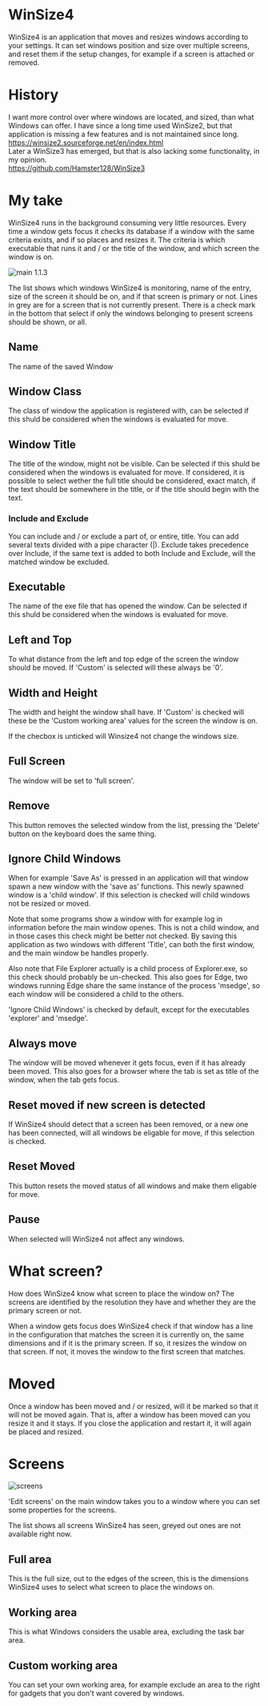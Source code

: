 # WinSize4
WinSize4 is an application that moves and resizes windows according to your settings. It can set windows position and size over multiple screens, and reset them if the setup changes, for example if a screen is attached or removed.
# History
I want more control over where windows are located, and sized, than what Windows can offer.
I have since a long time used WinSize2, but that application is missing a few features and is not maintained since long.<br>
https://winsize2.sourceforge.net/en/index.html <br>
Later a WinSize3 has emerged, but that is also lacking some functionality, in my opinion.<br>
https://github.com/Hamster128/WinSize3 <br>
# My take
WinSize4 runs in the background consuming very little resources. Every time a window gets focus it checks its database if a window with the same criteria exists, and if so places and resizes it. The criteria is which executable that runs it and / or the title of the window, and which screen the window is on.

![main 1.1.3](https://github.com/user-attachments/assets/bc878d8d-49c9-4b3c-9bb7-b23af5ac10f8)

The list shows which windows WinSize4 is monitoring, name of the entry, size of the screen it should be on, and if that screen is primary or not. Lines in grey are for a screen that is not currently present. There is a check mark in the bottom that select if only the windows belonging to present screens should be shown, or all.
## Name
The name of the saved Window
## Window Class
The class of window the application is registered with, can be selected if this shuld be considered when the windows is evaluated for move.

## Window Title

The title of the window, might not be visible. Can be selected if this shuld be considered when the windows is evaluated for move. If considered, it is possible to select wether the full title should be considered, exact match, if the text should be somewhere in the title, or if the title should begin with the text.

### Include and Exclude

You can include and / or exclude a part of, or entire, title. You can add several texts divided with a pipe character (|). Exclude takes precedence over Include, if the same text is added to both Include and Exclude, will the matched window be excluded.

## Executable

The name of the exe file that has opened the window. Can be selected if this shuld be considered when the windows is evaluated for move.

## Left and Top

To what distance from the left and top edge of the screen the window should be moved. If 'Custom' is selected will these always be '0'.

## Width and Height

The width and height the window shall have. If 'Custom' is checked will these be the 'Custom working area' values for the screen the window is on.

If the checbox is unticked will Winsize4 not change the windows size.

## Full Screen

The window will be set to 'full screen'.

## Remove

This button removes the selected window from the list, pressing the 'Delete' button on the keyboard does the same thing.

## Ignore Child Windows

When for example 'Save As' is pressed in an application will that window spawn a new window with the 'save as' functions. This newly spawned window is a 'child window'. If this selection is checked will child windows not be resized or moved.

Note that some programs show a window with for example log in information before the main window openes. This is not a child window, and in those cases this check might be better not checked. By saving this application as two windows with different 'Title', can both the first window, and the main window be handles properly.

Also note that File Explorer actually is a child process of Explorer.exe, so this check should probably be un-checked. This also goes for Edge, two windows running Edge share the same instance of the process 'msedge', so each window will be considered a child to the others.

'Ignore Child Windows' is checked by default, except for the executables 'explorer' and 'msedge'.

## Always move
The window will be moved whenever it gets focus, even if it has already been moved. This also goes for a browser where the tab is set as title of the window, when the tab gets focus.

## Reset moved if new screen is detected

If WinSize4 should detect that a screen has been removed, or a new one has been connected, will all windows be eligable for move, if this selection is checked.

## Reset Moved

This button resets the moved status of all windows and make them eligable for move.

## Pause
When selected will WinSize4 not affect any windows.

# What screen?
How does WinSize4 know what screen to place the window on? The screens are identified by the resolution they have and whether they are the primary screen or not.

When a window gets focus does WinSize4 check if that window has a line in the configuration that matches the screen it is currently on, the same dimensions and if it is the primary screen. If so, it resizes the window on that screen. If not, it moves the window to the first screen that matches.

# Moved

Once a window has been moved and / or resized, will it be marked so that it will not be moved again. That is, after a window has been moved can you resize it and it stays. If you close the application and restart it, it will again be placed and resized.

# Screens
![screens](https://github.com/tomasrudh/WinSize4/assets/24943208/c6a41d69-c880-425b-9f55-9a07c9faebe5)


'Edit screens' on the main window takes you to a window where you can set some properties for the screens.

The list shows all screens WinSize4 has seen, greyed out ones are not available right now.

## Full area
This is the full size, out to the edges of the screen, this is the dimensions WinSize4 uses to select what screen to place the windows on.

## Working area
This is what Windows considers the usable area, excluding the task bar area.

## Custom working area
You can set your own working area, for example exclude an area to the right for gadgets that you don't want covered by windows.
